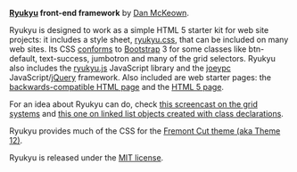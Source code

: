**[Ryukyu](http://danmckeown.info/code/ryukyu) front-end framework** by [Dan McKeown](http://danmckeown.info).

Ryukyu is designed to work as a simple HTML 5 starter kit for web site projects: it includes a style sheet, [ryukyu.css](css/ryukyu.css), that can be included on many web sites.  Its CSS [conforms](ryukyu-docs/BootstrapAPIcomponents.html) to [Bootstrap](http://getbootstrap.com) 3 for some classes like btn-default, text-success, jumbotron and many of the grid selectors.  Ryukyu also includes the [ryukyu.js](js/ryukyu.js) JavaScript library and the [joeypc](http://joeypc.com) JavaScript/[jQuery](http://jquery.com) framework.  Also included are web starter pages: the [backwards-compatible HTML page](HTMLstarter.html) and the [HTML 5 page](HTML5starter.html).

For an idea about Ryukyu can do, check [this screencast on the grid systems](https://www.youtube.com/watch?v=dnZqFKVtAa8) and [this one on linked list objects created with class declarations](https://www.youtube.com/watch?v=JA_DhelMeJs).

Ryukyu provides much of the CSS for the [Fremont Cut theme (aka Theme 12)](https://github.com/pacificpelican/theme12).

Ryukyu is released under the [MIT license](LICENSE).
